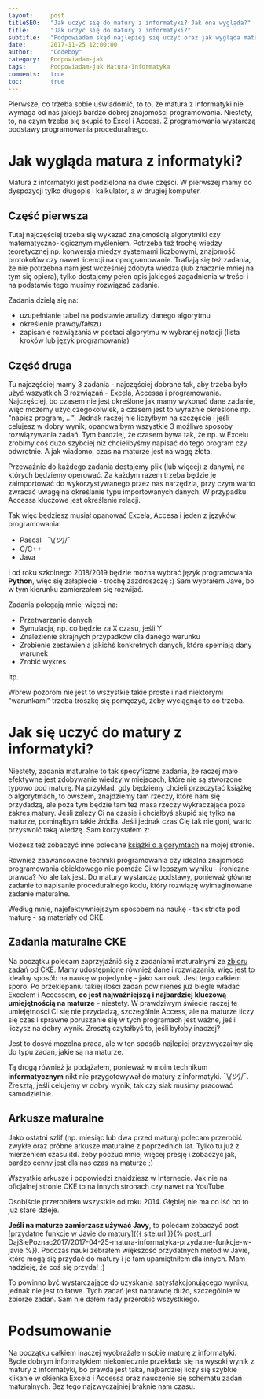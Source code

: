 ```yaml
---
layout:     post
titleSEO:	"Jak uczyć się do matury z informatyki? Jak ona wygląda?"
title:      "Jak uczyć się do matury z informatyki?"
subtitle:   "Podpowiadam skąd najlepiej się uczyć oraz jak wygląda matura z informatyki"
date:       2017-11-25 12:00:00
author:     "Codeboy"
category:   Podpowiadam-jak
tags:	    Podpowiadam-jak Matura-Informatyka
comments:   true
toc:        true
---
```


Pierwsze, co trzeba sobie uświadomić, to to, że matura z informatyki nie wymaga od nas jakiejś bardzo dobrej znajomości programowania. Niestety, to, na czym trzeba się skupić to Excel i Access. Z programowania wystarczą podstawy programowania proceduralnego.

# Jak wygląda matura z informatyki?
Matura z informatyki jest podzielona na dwie części. W pierwszej mamy do dyspozycji tylko długopis i kalkulator, a w drugiej komputer.

## Część pierwsza

Tutaj najczęściej trzeba się wykazać znajomością algorytmiki czy matematyczno-logicznym myśleniem. Potrzeba też trochę wiedzy teoretycznej np. konwersja miedzy systemami liczbowymi, znajomość protokołów czy nawet licencji na oprogramowanie. Trafiają się też zadania, że nie potrzebna nam jest wcześniej zdobyta wiedza (lub znacznie mniej na tym się opiera), tylko dostajemy pełen opis jakiegoś zagadnienia w treści i na podstawie tego musimy rozwiązać zadanie.

Zadania dzielą się na:
- uzupełnianie tabel na podstawie analizy danego algorytmu
- określenie prawdy/fałszu
- zapisanie rozwiązania w postaci algorytmu w wybranej notacji (lista kroków lub język programowania)

## Część druga

Tu najczęściej mamy 3 zadania - najczęściej dobrane tak, aby trzeba było użyć wszystkich 3 rozwiązań - Excela, Accessa i programowania. Najczęściej, bo czasem nie jest określone jak mamy wykonać dane zadanie, więc możemy użyć czegokolwiek, a czasem jest to wyraźnie określone np. "napisz program, ...". Jednak raczej nie liczyłbym na szczęście i jeśli celujesz w dobry wynik, opanowałbym wszystkie 3 możliwe sposoby rozwiązywania zadań. Tym bardziej, że czasem bywa tak, że np. w Excelu zrobimy coś dużo szybciej niż chcielibyśmy napisać do tego program czy odwrotnie. A jak wiadomo, czas na maturze jest na wagę złota.

Przeważnie do każdego zadania dostajemy plik (lub więcej) z danymi, na których będziemy operować. Za każdym razem trzeba będzie je zaimportować do wykorzystywanego przez nas narzędzia, przy czym warto zwracać uwagę na określanie typu importowanych danych.
W przypadku Accessa kluczowe jest określenie relacji.

Tak więc będziesz musiał opanować Excela, Accesa i jeden z języków programowania:
- Pascal &nbsp; ¯\\_(ツ)_/¯
- C/C++
- Java

I od roku szkolnego 2018/2019 będzie można wybrać język
programowania **Python**, więc się załapiecie - trochę zazdroszczę :) Sam wybrałem Jave, bo w tym kierunku zamierzałem się rozwijać.

Zadania polegają mniej więcej na:

- Przetwarzanie danych
- Symulacja, np. co będzie za X czasu, jeśli Y
- Znalezienie skrajnych przypadków dla danego warunku
- Zrobienie zestawienia jakichś konkretnych danych, które spełniają dany warunek
- Zrobić wykres

Itp.

Wbrew pozorom nie jest to wszystkie takie proste i nad niektórymi "warunkami" trzeba troszkę się pomęczyć, żeby wyciągnąć to co trzeba.

# Jak się uczyć do matury z informatyki?

Niestety, zadania maturalne to tak specyficzne zadania, że raczej mało efektywne jest zdobywanie wiedzy w miejscach, które nie są stworzone typowo pod maturę. Na przykład, gdy będziemy chcieli przeczytać książkę o algorytmach, to owszem, znajdziemy tam rzeczy, które nam się przydadzą, ale poza tym będzie tam też masa rzeczy wykraczająca poza zakres matury. Jeśli zależy Ci na czasie i chciałbyś skupić się tylko na maturze, pominąłbym takie źródła. Jeśli jednak czas Cię tak nie goni, warto przyswoić taką wiedzę. Sam korzystałem z:

<div class="book">
    <script src="https://helion.pl/plugins/new/ksiazkasm.phi?id=algbet&nr=9102Q&size=181&utf8=1"></script>
</div>

Możesz też zobaczyć inne polecane [książki o algorymtach](https://jaki-jezyk-programowania.pl/ksiazki/najlepsze-ksiazki-o-algorytmach/) na mojej stronie.

Również zaawansowane techniki programowania czy idealna znajomość programowania obiektowego nie pomoże Ci w lepszym wyniku - ironiczne prawda? No ale tak jest. Do matury wystarczą podstawy, ponieważ główne zadanie to napisanie proceduralnego kodu, który rozwiążę wyimaginowane zadanie maturalne.

Według mnie, najefektywniejszym sposobem na naukę - tak stricte pod maturę - są materiały od CKE.

## Zadania maturalne CKE
Na początku polecam zaprzyjaźnić się z zadaniami maturalnymi ze [zbioru zadań od CKE](https://www.cke.edu.pl/egzamin-maturalny/egzamin-w-nowej-formule/materialy-dodatkowe/materialy-dla-uczniow-i-nauczycieli/zbiory-zadan/). Mamy udostępnione również dane i rozwiązania, więc jest to idealny sposób na naukę w pojedynkę - jako samouk. Jest tego całkiem sporo. Po przeklepaniu takiej ilości zadań powinieneś już biegle władać Excelem i Accessem, **co jest najważniejszą i najbardziej kluczową umiejętnością na maturze** - niestety. W prawdziwym świecie raczej te umiejętności Ci się nie przydadzą, szczególnie Access, ale na maturze liczy się czas i sprawne poruszanie się w tych programach jest ważne, jeśli liczysz na dobry wynik. Zresztą czytałbyś to, jeśli byłoby inaczej?

 Jest to dosyć mozolna praca, ale w ten sposób najlepiej przyzwyczaimy się do typu zadań, jakie są na maturze.

Tą drogą również ja podążałem, ponieważ w moim technikum **informatycznym** nikt nie przygotowywał do matury z informatyki. ¯\\_(ツ)_/¯. Zresztą, jeśli celujemy w dobry wynik, tak czy siak musimy pracować samodzielnie.

## Arkusze maturalne
Jako ostatni szlif (np. miesiąc lub dwa przed maturą) polecam przerobić zwykłe oraz próbne arkusze maturalne z poprzednich lat. Tylko tu już z mierzeniem czasu itd. żeby poczuć mniej więcej presję i zobaczyć jak, bardzo cenny jest dla nas czas na maturze ;)

Wszystkie arkusze i odpowiedzi znajdziesz w Internecie. Jak nie na oficjalnej stronie CKE to na innych stronach czy nawet na YouTube.

Osobiście przerobiłem wszystkie od roku 2014. Głębiej nie ma co iść bo to już stare dzieje.

**Jeśli na maturze zamierzasz używać Javy**, to polecam zobaczyć post [przydatne funkcje w Javie do matury]({{ site.url }}{% post_url DajSiePoznac2017/2017-04-25-matura-informatyka-przydatne-funkcje-w-javie %}). Podczas nauki zebrałem większość przydatnych metod w Javie, które mogą się przydać do matury i je tam upamiętniłem dla innych. Mam nadzieję, że coś się przyda! ;)

To powinno być wystarczające do uzyskania satysfakcjonującego wyniku, jednak nie jest to łatwe. Tych zadań jest naprawdę dużo, szczególnie w zbiorze zadań. Sam nie dałem rady przerobić wszystkiego.

# Podsumowanie
Na początku całkiem inaczej wyobrażałem sobie maturę z informatyki. Bycie dobrym informatykiem niekoniecznie przekłada się na wysoki wynik z matury z informatyki, bo prawda jest taka, najbardziej liczy się szybkie klikanie w okienka Excela i Accessa oraz nauczenie się schematu zadań maturalnych. Bez tego najzwyczajniej braknie nam czasu.
